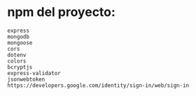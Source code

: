 # npm del proyecto:

```
express
mongodb
mongoose
cors
dotenv
colors
bcryptjs
express-validator
jsonwebtoken
https://developers.google.com/identity/sign-in/web/sign-in
```

